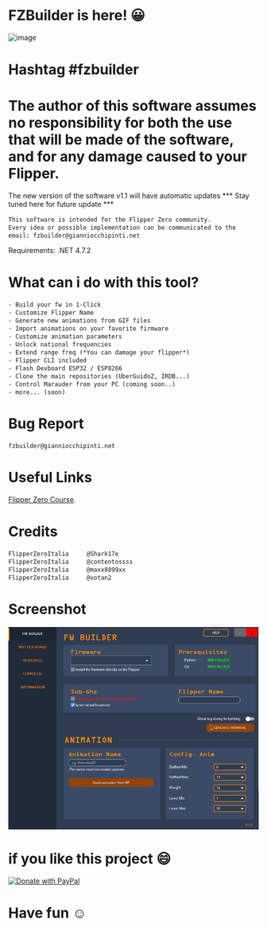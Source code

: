 # FZBuilder is here! :grinning:	

![image](https://user-images.githubusercontent.com/46269269/211429834-b58c4485-c7cc-4ab2-b74b-a1767cd3f8be.png)

# Hashtag #fzbuilder

# The author of this software assumes no responsibility for both the use that will be made of the software, and for any damage caused to your Flipper.

The new version of the software v1.1 will have automatic updates
*** Stay tuned here for future update ***


```
This software is intended for the Flipper Zero community.
Every idea or possible implementation can be communicated to the email: fzbuilder@gianniocchipinti.net
```

Requirements: .NET 4.7.2

# What can i do with this tool?
```
- Build your fw in 1-Click
- Customize Flipper Name
- Generate new animations from GIF files
- Import animations on your favorite firmware
- Customize animation parameters
- Unlock national frequencies
- Extend range freq (*You can damage your flipper*)
- Flipper CLI included
- Flash Devboard ESP32 / ESP8266
- Clone the main repositories (UberGuidoZ, IRDB...)
- Control Marauder from your PC (coming soon..)
- more... (soon)
```

# Bug Report
```
fzbuilder@gianniocchipinti.net
```

# Useful Links

[Flipper Zero Course](https://www.youtube.com/watch?v=AX4nE_QGZpM&list=PLt3CqPfWscfYiUZ_GW23CSdBSpb5wZY_G]).


# Credits
```
FlipperZeroItalia     @Shark17e
FlipperZeroItalia     @contentossss
FlipperZeroItalia     @maxx8899xx
FlipperZeroItalia     @votan2
```

# Screenshot
![image](https://github.com/gianniocchipinti/FZBuilder/blob/main/img/screen1.png?raw=true)

# if you like this project :smile:
<a href="https://www.paypal.com/donate/?hosted_button_id=W955PNAJZHG4A">
  <img src="https://raw.githubusercontent.com/stefan-niedermann/paypal-donate-button/master/paypal-donate-button.png" alt="Donate with PayPal" width="200" height="80"/>
</a>

# Have fun :relaxed:	

